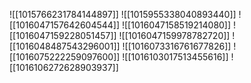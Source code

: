![[1015766231784144897]]
![[1015955338040893440]]
![[1016047157642604544]]
![[1016047158519214080]]
![[1016047159228051457]]
![[1016047159978782720]]
![[1016048487543296001]]
![[1016073316761677826]]
![[1016075222259097600]]
![[1016103017513455616]]
![[1016106272628903937]]

